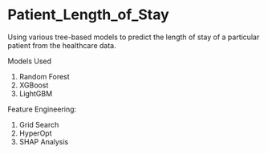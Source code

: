 # Patient_Length_of_Stay
Using various tree-based models to predict the length of stay of a particular patient from the healthcare data.

Models Used
1. Random Forest
2. XGBoost
3. LightGBM

Feature Engineering:

1. Grid Search
2. HyperOpt
2. SHAP Analysis

